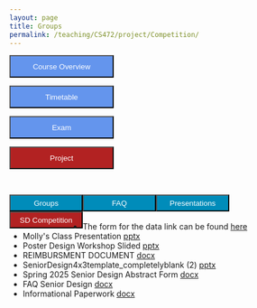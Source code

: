 ```yaml
---
layout: page
title: Groups
permalink: /teaching/CS472/project/Competition/
---
```


<div class="main-component">
<form action="/teaching/CS472/">
    <input type="submit" style="background-color:cornflowerblue;color:white;width:185px;
height:40px;" value="Course Overview" />
</form>

<form action="/teaching/CS472/Timetable/">
    <input type="submit" style="background-color:cornflowerblue;color:white;width:185px;
height:40px;" value="Timetable" />
</form>
<form action="/teaching/CS472/Exam/">
    <input type="submit" style="background-color:cornflowerblue;color:white;width:185px;
height:40px;" value="Exam" />
</form>
<form action="/teaching/CS472/project/">
    <input type="submit" style="background-color:firebrick;color:white;width:185px;
height:40px;" value="Project" />
</form>



</div>
<br/>

<div class="main-component">
<form action="/teaching/CS472/project/Group/">
    <input type="submit" style="background-color:#008CBA;float:left; color:white;width:130px;
height:30px;" value="Groups" />
</form>
<form action="/teaching/CS472/project/FAQ/">
    <input type="submit" style="background-color:#008CBA;float:left;color:white;width:130px;
height:30px;" value="FAQ" />
</form>
<form action="/teaching/CS472/project/Presentations/">
    <input type="submit" style="background-color:#008CBA;float:left;color:white;width:130px;
height:30px;" value="Presentations" />
</form>

<form action="/teaching/CS472/project/Competition/">
    <input type="submit" style="background-color:firebrick;float:left;color:white;width:130px;
height:30px;" value="SD Competition" />
</form>

</div>

<br/>
<br/>

- The form for the data link can be found [here](https://docs.google.com/forms/u/2/d/e/1FAIpQLScR9ukfwv2m1pLDf2rn-YKB8R11b9k3GDU0gShE0pOmsyzycg/viewform?usp=send_form&pli=1) 
- Molly's Class Presentation [pptx](Classroom%20Visit%20Spring%202025.pptx)
- Poster Design Workshop Slided [pptx](Poster%20Design%20Workshop%20Slides.pptx)
- REIMBURSMENT DOCUMENT [docx](REIMBURSMENT%20DOCUMENT.docx)
- SeniorDesign4x3template_completelyblank (2) [pptx](SeniorDesign4x3template_completelyblank%20(2).pptx)
- Spring 2025 Senior Design Abstract Form [docx](Spring%202025%20Senior%20Design%20Abstract%20Form.docx)
- FAQ Senior Design [docx](FAQ%20Senior%20Design%20Spring%202025.docx)
- Informational Paperwork [docx](Informational%20Paperwork%20Spring%202025.docx)

[//]: # (<br>)

[//]: # (<p style="text-align:center"><img src="/teaching/CS472/project/Competition/Competetion-Spring-2024_Page_1.jpg" alt="CompetitionFlyer" style="max-width:1000px;max-height:1000px;border:'1px solid black;" align="center"></p>)

[//]: # (<p style="text-align:center"><img src="/teaching/CS472/project/Competition/Competetion-Spring-2024_Page_2.jpg" alt="CompetitionFlyer" style="max-width:1000px;max-height:1000px;border:'1px solid black;" align="center"></p>)
